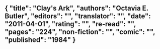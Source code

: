 {
 "title": "Clay's Ark",
 "authors": "Octavia E. Butler",
 "editors": "",
 "translator": "",
 "date": "2011-04-01",
 "rating": "",
 "re-read": "",
 "pages": "224",
 "non-fiction": "",
 "comic": "",
 "published": "1984"
}
---

